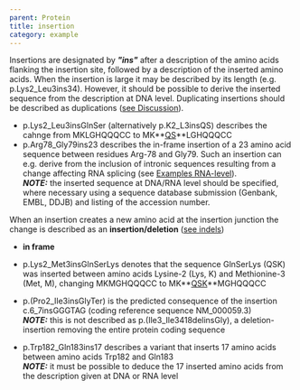 ```yaml
---
parent: Protein
title: insertion
category: example
---
```


Insertions are designated by **_"ins"_** after a description of the amino acids flanking the insertion site, followed by a description of the inserted amino acids. When the insertion is large it may be described by its length (e.g. p.Lys2_Leu3ins34). However, it should be possible to derive the inserted sequence from the description at DNA level. Duplicating insertions should be described as duplications ([see Discussion](disc.html#dupins)).

*   p.Lys2_Leu3insGlnSer (alternatively p.K2_L3insQS) describes the cahnge from MKLGHQQQCC to MK**<u>QS</u>**LGHQQQCC
*   p.Arg78_Gly79ins23 describes the in-frame insertion of a 23 amino acid sequence between residues Arg-78 and Gly79\. Such an insertion can e.g. derive from the inclusion of intronic sequences resulting from a change affecting RNA splicing (see [Examples RNA-level](examplesRNA.html#splice)).  
    _**NOTE:**_ the inserted sequence at DNA/RNA level should be specified, where necessary using a sequence database submission (Genbank, EMBL, DDJB) and listing of the accession number.

When an insertion creates a new amino acid at the insertion junction the change is described as an **insertion/deletion** ([see indels](#indel))

*   **in frame**

*   p.Lys2_Met3insGlnSerLys denotes that the sequence GlnSerLys (QSK) was inserted between amino acids Lysine-2 (Lys, K) and Methionine-3 (Met, M), changing MKMGHQQQCC to MK**<u>QSK</u>**MGHQQQCC
*   p.(Pro2_Ile3insGlyTer) is the predicted consequence of the insertion c.6_7insGGGTAG (coding reference sequence NM_000059.3)  
    _**NOTE:**_ this is not described as p.(Ile3_Ile3418delinsGly), a deletion-insertion removing the entire protein coding sequence

*   p.Trp182_Gln183ins17 describes a variant that inserts 17 amino acids between amino acids Trp182 and Gln183  
    **_NOTE:_** it must be possible to deduce the 17 inserted amino acids from the description given at DNA or RNA level